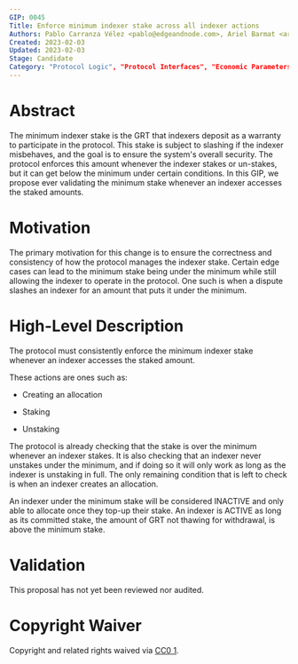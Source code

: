 ```yaml
---
GIP: 0045
Title: Enforce minimum indexer stake across all indexer actions
Authors: Pablo Carranza Vélez <pablo@edgeandnode.com>, Ariel Barmat <ariel@edgeandnode.com>, Tomás Migone <tomas@edgeandnode.com>
Created: 2023-02-03
Updated: 2023-02-03
Stage: Candidate
Category: "Protocol Logic", "Protocol Interfaces", "Economic Parameters"
---
```


Abstract
==========================================================================================================================

The minimum indexer stake is the GRT that indexers deposit as a warranty to participate in the protocol. This stake is subject to slashing if the indexer misbehaves, and the goal is to ensure the system's overall security. The protocol enforces this amount whenever the indexer stakes or un-stakes, but it can get below the minimum under certain conditions. In this GIP, we propose ever validating the minimum stake whenever an indexer accesses the staked amounts.

Motivation
==============================================================================================================================

The primary motivation for this change is to ensure the correctness and consistency of how the protocol manages the indexer stake. Certain edge cases can lead to the minimum stake being under the minimum while still allowing the indexer to operate in the protocol. One such is when a dispute slashes an indexer for an amount that puts it under the minimum.

High-Level Description
======================================================================================================================================================

The protocol must consistently enforce the minimum indexer stake whenever an indexer accesses the staked amount.

These actions are ones such as:

-   Creating an allocation

-   Staking

-   Unstaking

The protocol is already checking that the stake is over the minimum whenever an indexer stakes. It is also checking that an indexer never unstakes under the minimum, and if doing so it will only work as long as the indexer is unstaking in full. The only remaining condition that is left to check is when an indexer creates an allocation.

An indexer under the minimum stake will be considered INACTIVE and only able to allocate once they top-up their stake. An indexer is ACTIVE as long as its committed stake, the amount of GRT not thawing for withdrawal, is above the minimum stake.

Validation
==============================================================================================================================

This proposal has not yet been reviewed nor audited.

Copyright Waiver
==========================================================================================================================================

Copyright and related rights waived via [CC0 1](https://creativecommons.org/publicdomain/zero/1.0/).